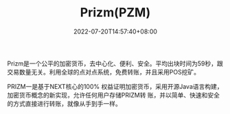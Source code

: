 ﻿---
weight: 
title: "Prizm(PZM)"
description: "Prizm是一个公平的加密货币，去中心化、便利、安全"
date: 2022-07-20T14:57:40+08:00
lastmod: 2022-07-20T14:57:40+08:00
draft: false
authors: ["Simon"]
featuredImage: "prizmpzm.jpg"
link: "https://pzm.space/en/"
tags: ["数字代币","Prizm(PZM)"]
categories: ["navigation"]
navigation: ["数字代币"]
lightgallery: true
toc: true
pinned: false
recommend: false
recommend1: false
---
Prizm是一个公平的加密货币，去中心化、便利、安全。平均出块时间为59秒，跟交易数量无关。利用全球的点对点系统，免费转账，并且采用POS挖矿。

PRIZM一是基于NEXT核心的100% 权益证明加密货币，采用开源Java语言构建， 加密货币概念的新实现，允许任何用户存储PRIZM转 账，并以简单、快速和安全的方式直接进行转账，就像从手到手一样。
